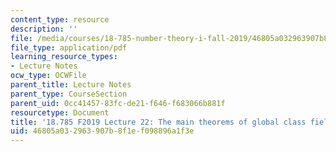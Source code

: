 ```yaml
---
content_type: resource
description: ''
file: /media/courses/18-785-number-theory-i-fall-2019/46805a032963907b8f1ef098896a1f3e_MIT18_785F19_lec22.pdf
file_type: application/pdf
learning_resource_types:
- Lecture Notes
ocw_type: OCWFile
parent_title: Lecture Notes
parent_type: CourseSection
parent_uid: 0cc41457-83fc-de21-f646-f683066b881f
resourcetype: Document
title: '18.785 F2019 Lecture 22: The main theorems of global class field theory'
uid: 46805a03-2963-907b-8f1e-f098896a1f3e
---
```

